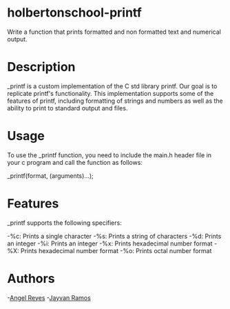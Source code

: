 # holbertonschool-printf
Write a function that prints formatted and non formatted text and numerical output.

# Description
\_printf is a custom implementation of the C std library printf. Our goal is to 
replicate printf's functionality. This implementation supports some of the features of
printf, including formatting of strings and numbers as well as the ability to print to 
standard output and files.

# Usage
To use the \_printf function, you need to include the main.h header file in your c 
program and call the function as follows:

\_printf(format, (arguments)...);

# Features
\_printf supports the following specifiers:

-%c: Prints a single character
-%s: Prints a string of characters
-%d: Prints an integer
-%i: Prints an integer
-%x: Prints hexadecimal number format
-%X: Prints hexadecimal number format
-%o: Prints octal number format

# Authors
-[Angel Reyes](https://github.com/areyes-hub)
-[Jayvan Ramos](https://github.com/Jayvan23)
